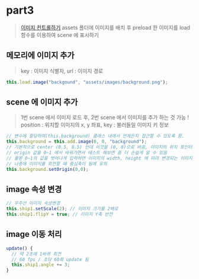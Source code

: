 # part3

> [이미지 컨트롤하기](https://www.youtube.com/watch?v=l65rEEdgURA&list=PLDyH9Tk5ZdFzEu_izyqgPFtHJJXkc79no&index=3)
> assets 폴더에 이미지를 배치 후 preload 한 이미지를 load 함수를 이용하여 scene 에 표시하기

## 메모리에 이미지 추가

> key : 이미지 식별자, url : 이미지 경로

```js
this.load.image("backgound", "assets/images/background.png");
```

## scene 에 이미지 추가

> 1번 scene 에서 이미지 로드 후, 2번 scene 에서 이미지를 추가 하는 것 가능 !
> position : 위치할 이미지의 x, y 좌표, key : 불러들일 이미지 키 정보

```js
// 변수에 할당하여(this.background) 클래스 내에서 언제든지 접근할 수 있도록 함.
this.background = this.add.image(0, 0, "background");
// 기본적으로 center (0.5, 0.5) 인데 이것을 (0, 0)으로 바꿈, 이미지의 위치 포인터를 left-top 으로 바꿈
// origin 값을 0~1 에서 바꿔가면서 테스트 해보면 좀 더 손쉽게 알 수 있음
// 물론 0~1의 값을 벗어나게 입력하면 이미지의 width, height 에 따라 변경되는 이미지 위치를 확인할 수 있음.
// 나중에 이미지를 회전할 때 중심축이 됨에 유의
this.background.setOrigin(0,0);
```

## image 속성 변경

```js
// 우주선 이미지 속성변경
this.ship1.setScale(2); // 이미지 크기를 2배로
this.ship1.flipY = true; // 이미지 Y축 반전
```

## image 이동 처리

```js
update() {
  // 약 2초에 1바퀴 회전
  // 60 fps / 초당 60회 update 됨
  this.ship1.angle += 3;
}
```  
